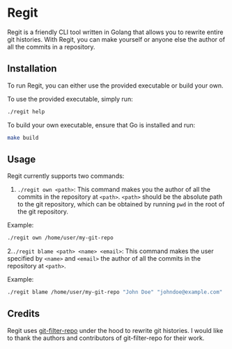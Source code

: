 
# Regit

Regit is a friendly CLI tool written in Golang that allows you to rewrite entire git histories. With Regit, you can make yourself or anyone else the author of all the commits in a repository.

## Installation

To run Regit, you can either use the provided executable or build your own. 

To use the provided executable, simply run:

```bash
./regit help
```

To build your own executable, ensure that Go is installed and run:
    
```bash
make build
```

## Usage
Regit currently supports two commands:
1. `./regit own <path>`: This command makes you the author of all the commits in the repository at `<path>`. `<path>` should be the absolute path to the git repository, which can be obtained by running `pwd` in the root of the git repository.

Example:
```bash
./regit own /home/user/my-git-repo
```
2.`./regit blame <path> <name> <email>`: This command makes the user specified by `<name>` and `<email>` the author of all the commits in the repository at `<path>`.

Example:
```bash
./regit blame /home/user/my-git-repo "John Doe" "johndoe@example.com"
```

## Credits
Regit uses [git-filter-repo](https://github.com/newren/git-filter-repo) under the hood to rewrite git histories. I would like to thank the authors and contributors of git-filter-repo for their work. 